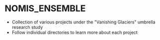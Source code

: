 # NOMIS_ENSEMBLE
- Collection of various projects under the "Vanishing Glaciers" umbrella research study
- Follow individual directories to learn more about each project
